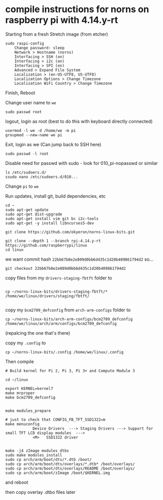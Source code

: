 # compile instructions for norns on raspberry pi with 4.14.y-rt

Starting from a fresh Stretch image (from etcher)

```
sudo raspi-config
	Change password: sleep
	Network > Hostname (norns)
	Interfacing > SSH (on)
	Interfacing > i2c (on)
	Interfacing > SPI (on)
	Advanced > Expand File System
	Localization > (en-US-UTF8, US-UTF8)
	Localization Options > Change Timezone
	Localization WiFi Country > Change Timezone	
```	

Finish, Reboot

Change user name to `we`

```
sudo passwd root
```
logout, login as root (best to do this with keyboard directly connected)
```
usermod -l we -d /home/we -m pi
groupmod --new-name we pi
```
Exit, login as we (Can jump back to SSH here)
```
sudo passwd -l root
```

Disable need for passwd with sudo - look for 010_pi-nopasswd or similar
```
ls /etc/sudoers.d/
ssudo nano /etc/sudoers.d/010...
```
Change `pi` to `we`

Run updates, install git, build dependencies, etc
```
cd ~
sudo apt-get update 
sudo apt-get dist-upgrade
sudo apt-get install vim git bc i2c-tools 
sudo apt-get -y install libncurses5-dev 

git clone https://github.com/okyeron/norns-linux-bits.git

git clone --depth 1 --branch rpi-4.14.y-rt https://github.com/raspberrypi/linux
cd linux
```
we want commit hash `22bb67b8e2e809d0bb6d435c1d20b409861794d2` so...
```
git checkout 22bb67b8e2e809d0bb6d435c1d20b409861794d2
```

copy files from my `drivers-staging-fbtft` folder to 

```

cp ~/norns-linux-bits/drivers-staging-fbtft/* /home/we/linux/drivers/staging/fbtft/
    
```


copy my `bcm2709_defconfig` from `arch-arm-configs` folder to 

```
cp ~/norns-linux-bits/arch-arm-configs/bcm2709_defconfig /home/we/linux/arch/arm/configs/bcm2709_defconfig

```

(repalcing the one that's there)

copy my `.config` to

```
cp ~/norns-linux-bits/.config /home/we/linux/.config
```



Then compile

```
# Build kernel for Pi 2, Pi 3, Pi 3+ and Compute Module 3

cd ~/linux

export KERNEL=kernel7
make mrproper
make bcm2709_defconfig 


make modules_prepare

# just to check that CONFIG_FB_TFT_SSD1322=m
make menuconfig
        	Device Drivers  ---> Staging Drivers ---> Support for small TFT LCD display modules  --->
        	<M>   SSD1322 driver


make -j4 zImage modules dtbs
sudo make modules_install
sudo cp arch/arm/boot/dts/*.dtb /boot/
sudo cp arch/arm/boot/dts/overlays/*.dtb* /boot/overlays/
sudo cp arch/arm/boot/dts/overlays/README /boot/overlays/
sudo cp arch/arm/boot/zImage /boot/$KERNEL.img

```

and reboot

then copy overlay .dtbo files later
